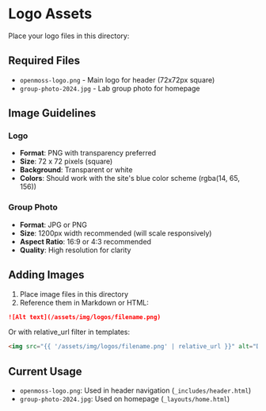 # Logo Assets

Place your logo files in this directory:

## Required Files

- `openmoss-logo.png` - Main logo for header (72x72px square)
- `group-photo-2024.jpg` - Lab group photo for homepage

## Image Guidelines

### Logo
- **Format**: PNG with transparency preferred
- **Size**: 72 x 72 pixels (square)
- **Background**: Transparent or white
- **Colors**: Should work with the site's blue color scheme (rgba(14, 65, 156))

### Group Photo
- **Format**: JPG or PNG
- **Size**: 1200px width recommended (will scale responsively)
- **Aspect Ratio**: 16:9 or 4:3 recommended
- **Quality**: High resolution for clarity

## Adding Images

1. Place image files in this directory
2. Reference them in Markdown or HTML:

```markdown
![Alt text](/assets/img/logos/filename.png)
```

Or with relative_url filter in templates:

```html
<img src="{{ '/assets/img/logos/filename.png' | relative_url }}" alt="Description">
```

## Current Usage

- `openmoss-logo.png`: Used in header navigation (`_includes/header.html`)
- `group-photo-2024.jpg`: Used on homepage (`_layouts/home.html`)
